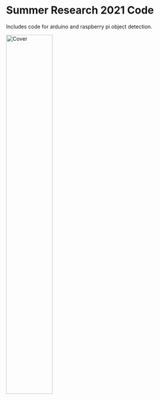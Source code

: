 # Summer Research 2021 Code

Includes code for arduino and raspberry pi object detection.

<img src="https://github.com/llyttle/SR2021/blob/master/raspberrypi_code/photos/20210719_162210.jpg" alt="Cover" width="50%" height="50%">
